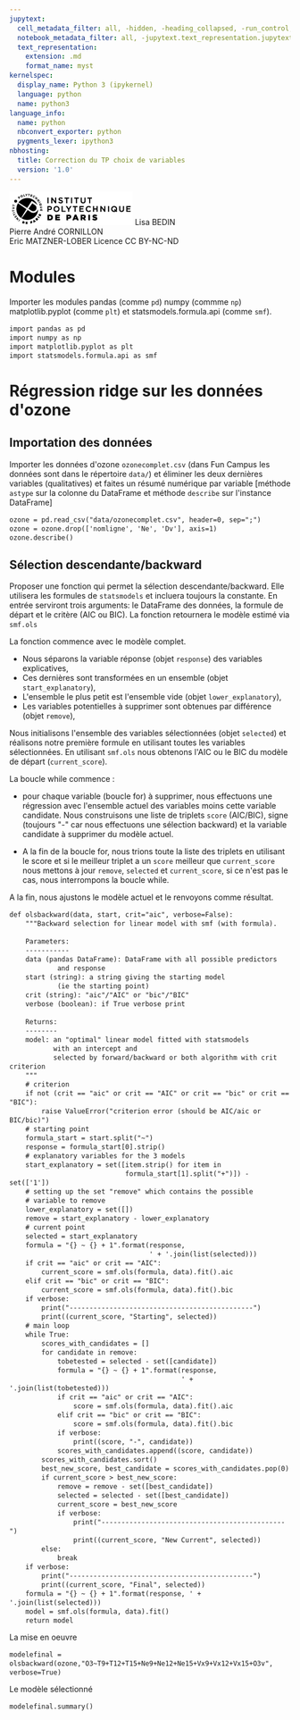 ```yaml
---
jupytext:
  cell_metadata_filter: all, -hidden, -heading_collapsed, -run_control, -trusted
  notebook_metadata_filter: all, -jupytext.text_representation.jupytext_version, -jupytext.text_representation.format_version, -language_info.version, -language_info.codemirror_mode.version, -language_info.codemirror_mode, -language_info.file_extension, -language_info.mimetype, -toc
  text_representation:
    extension: .md
    format_name: myst
kernelspec:
  display_name: Python 3 (ipykernel)
  language: python
  name: python3
language_info:
  name: python
  nbconvert_exporter: python
  pygments_lexer: ipython3
nbhosting:
  title: Correction du TP choix de variables
  version: '1.0'
---
```


<div class="licence">
<span><img src="media/logo_IPParis.png" /></span>
<span>Lisa BEDIN<br />Pierre André CORNILLON<br />Eric MATZNER-LOBER</span>
<span>Licence CC BY-NC-ND</span>
</div>

# Modules

Importer les modules pandas (comme `pd`) numpy (commme `np`) matplotlib.pyplot (comme `plt`) et statsmodels.formula.api (comme `smf`).

```{code-cell} python
import pandas as pd
import numpy as np
import matplotlib.pyplot as plt
import statsmodels.formula.api as smf
```


# Régression ridge sur les données d'ozone


## Importation des données

Importer les données d'ozone `ozonecomplet.csv` (dans Fun Campus les données sont dans le répertoire `data/`) et éliminer les deux dernières variables (qualitatives) et faites un résumé numérique par variable \[méthode `astype` sur la colonne du DataFrame et méthode `describe` sur l'instance DataFrame\]

```{code-cell} python
ozone = pd.read_csv("data/ozonecomplet.csv", header=0, sep=";")
ozone = ozone.drop(['nomligne', 'Ne', 'Dv'], axis=1)
ozone.describe()
```


## Sélection descendante/backward

Proposer une fonction qui permet la sélection descendante/backward. Elle utilisera les formules de `statsmodels` et incluera toujours la constante. En entrée serviront trois arguments: le DataFrame des données, la formule de départ et le critère (AIC ou BIC). La fonction retournera le modèle estimé via `smf.ols`

La fonction commence avec le modèle complet.

-   Nous séparons la variable réponse (objet `response`) des variables explicatives,
-   Ces dernières sont transformées en un ensemble (objet `start_explanatory`),
-   L'ensemble le plus petit est l'ensemble vide (objet `lower_explanatory`),
-   Les variables potentielles à supprimer sont obtenues par différence (objet `remove`),

Nous initialisons l'ensemble des variables sélectionnées (objet `selected`) et réalisons notre première formule en utilisant toutes les variables sélectionnées. En utilisant `smf.ols` nous obtenons l'AIC ou le BIC du modèle de départ (`current_score`).

La boucle while commence :

-   pour chaque variable (boucle for) à supprimer, nous effectuons une régression avec l'ensemble actuel des variables moins cette variable candidate. Nous construisons une liste de triplets `score` (AIC/BIC), signe (toujours "-" car nous effectuons une sélection backward) et la variable candidate à supprimer du modèle actuel.

-   A la fin de la boucle for, nous trions toute la liste des triplets en utilisant le score et si le meilleur triplet a un `score` meilleur que `current_score` nous mettons à jour `remove`, `selected` et `current_score`, si ce n'est pas le cas, nous interrompons la boucle while.

A la fin, nous ajustons le modèle actuel et le renvoyons comme résultat.

```{code-cell} python
def olsbackward(data, start, crit="aic", verbose=False):
    """Backward selection for linear model with smf (with formula).

    Parameters:
    -----------
    data (pandas DataFrame): DataFrame with all possible predictors
            and response
    start (string): a string giving the starting model
            (ie the starting point)
    crit (string): "aic"/"AIC" or "bic"/"BIC"
    verbose (boolean): if True verbose print

    Returns:
    --------
    model: an "optimal" linear model fitted with statsmodels
           with an intercept and
           selected by forward/backward or both algorithm with crit criterion
    """
    # criterion
    if not (crit == "aic" or crit == "AIC" or crit == "bic" or crit == "BIC"):
        raise ValueError("criterion error (should be AIC/aic or BIC/bic)")
    # starting point
    formula_start = start.split("~")
    response = formula_start[0].strip()
    # explanatory variables for the 3 models
    start_explanatory = set([item.strip() for item in
                             formula_start[1].split("+")]) - set(['1'])
    # setting up the set "remove" which contains the possible
    # variable to remove
    lower_explanatory = set([])
    remove = start_explanatory - lower_explanatory
    # current point
    selected = start_explanatory
    formula = "{} ~ {} + 1".format(response,
                                   ' + '.join(list(selected)))
    if crit == "aic" or crit == "AIC":
        current_score = smf.ols(formula, data).fit().aic
    elif crit == "bic" or crit == "BIC":
        current_score = smf.ols(formula, data).fit().bic
    if verbose:
        print("----------------------------------------------")
        print((current_score, "Starting", selected))
    # main loop
    while True:
        scores_with_candidates = []
        for candidate in remove:
            tobetested = selected - set([candidate])
            formula = "{} ~ {} + 1".format(response,
                                           ' + '.join(list(tobetested)))
            if crit == "aic" or crit == "AIC":
                score = smf.ols(formula, data).fit().aic
            elif crit == "bic" or crit == "BIC":
                score = smf.ols(formula, data).fit().bic
            if verbose:
                print((score, "-", candidate))
            scores_with_candidates.append((score, candidate))
        scores_with_candidates.sort()
        best_new_score, best_candidate = scores_with_candidates.pop(0)
        if current_score > best_new_score:
            remove = remove - set([best_candidate])
            selected = selected - set([best_candidate])
            current_score = best_new_score
            if verbose:
                print("----------------------------------------------")
                print((current_score, "New Current", selected))
        else:
            break
    if verbose:
        print("----------------------------------------------")
        print((current_score, "Final", selected))
    formula = "{} ~ {} + 1".format(response, ' + '.join(list(selected)))
    model = smf.ols(formula, data).fit()
    return model
```

La mise en oeuvre

```{code-cell} python
modelefinal = olsbackward(ozone,"O3~T9+T12+T15+Ne9+Ne12+Ne15+Vx9+Vx12+Vx15+O3v", verbose=True)
```

Le modèle sélectionné

```{code-cell} python
modelefinal.summary()
```